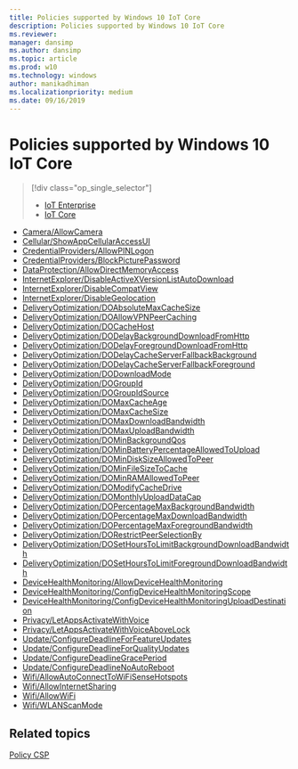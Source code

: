 ```yaml
---
title: Policies supported by Windows 10 IoT Core
description: Policies supported by Windows 10 IoT Core
ms.reviewer: 
manager: dansimp
ms.author: dansimp
ms.topic: article
ms.prod: w10
ms.technology: windows
author: manikadhiman
ms.localizationpriority: medium
ms.date: 09/16/2019
---
```


# Policies supported by Windows 10 IoT Core

> [!div class="op_single_selector"]
> 
> - [IoT Enterprise](policies-supported-by-iot-enterprise.md)
> - [IoT Core](policies-supported-by-iot-core.md)
> 

-   [Camera/AllowCamera](policy-csp-camera.md#camera-allowcamera)
-   [Cellular/ShowAppCellularAccessUI](policy-csp-cellular.md#cellular-showappcellularaccessui)
-   [CredentialProviders/AllowPINLogon](policy-csp-credentialproviders.md#credentialproviders-allowpinlogon)
-   [CredentialProviders/BlockPicturePassword](policy-csp-credentialproviders.md#credentialproviders-blockpicturepassword)
-   [DataProtection/AllowDirectMemoryAccess](policy-csp-dataprotection.md#dataprotection-allowdirectmemoryaccess)
-   [InternetExplorer/DisableActiveXVersionListAutoDownload](policy-csp-internetexplorer.md#internetexplorer-disableactivexversionlistautodownload)
-   [InternetExplorer/DisableCompatView](policy-csp-internetexplorer.md#internetexplorer-disablecompatview)
-   [InternetExplorer/DisableGeolocation](policy-csp-internetexplorer.md#internetexplorer-disablegeolocation)
-   [DeliveryOptimization/DOAbsoluteMaxCacheSize](policy-csp-deliveryoptimization.md#deliveryoptimization-doabsolutemaxcachesize)
-   [DeliveryOptimization/DOAllowVPNPeerCaching](policy-csp-deliveryoptimization.md#deliveryoptimization-doallowvpnpeercaching)
-   [DeliveryOptimization/DOCacheHost](policy-csp-deliveryoptimization.md#deliveryoptimization-docachehost)
-   [DeliveryOptimization/DODelayBackgroundDownloadFromHttp](policy-csp-deliveryoptimization.md#deliveryoptimization-dodelaybackgrounddownloadfromhttp)
-   [DeliveryOptimization/DODelayForegroundDownloadFromHttp](policy-csp-deliveryoptimization.md#deliveryoptimization-dodelayforegrounddownloadfromhttp)
-   [DeliveryOptimization/DODelayCacheServerFallbackBackground](policy-csp-deliveryoptimization.md#deliveryoptimization-dodelaycacheserverfallbackbackground)
-   [DeliveryOptimization/DODelayCacheServerFallbackForeground](policy-csp-deliveryoptimization.md#deliveryoptimization-dodelaycacheserverfallbackforeground)
-   [DeliveryOptimization/DODownloadMode](policy-csp-deliveryoptimization.md#deliveryoptimization-dodownloadmode)
-   [DeliveryOptimization/DOGroupId](policy-csp-deliveryoptimization.md#deliveryoptimization-dogroupid)
-   [DeliveryOptimization/DOGroupIdSource](policy-csp-deliveryoptimization.md#deliveryoptimization-dogroupidsource)
-   [DeliveryOptimization/DOMaxCacheAge](policy-csp-deliveryoptimization.md#deliveryoptimization-domaxcacheage)
-   [DeliveryOptimization/DOMaxCacheSize](policy-csp-deliveryoptimization.md#deliveryoptimization-domaxcachesize)
-   [DeliveryOptimization/DOMaxDownloadBandwidth](policy-csp-deliveryoptimization.md#deliveryoptimization-domaxdownloadbandwidth)
-   [DeliveryOptimization/DOMaxUploadBandwidth](policy-csp-deliveryoptimization.md#deliveryoptimization-domaxuploadbandwidth)
-   [DeliveryOptimization/DOMinBackgroundQos](policy-csp-deliveryoptimization.md#deliveryoptimization-dominbackgroundqos)
-   [DeliveryOptimization/DOMinBatteryPercentageAllowedToUpload](policy-csp-deliveryoptimization.md#deliveryoptimization-dominbatterypercentageallowedtoupload)
-   [DeliveryOptimization/DOMinDiskSizeAllowedToPeer](policy-csp-deliveryoptimization.md#deliveryoptimization-domindisksizeallowedtopeer)
-   [DeliveryOptimization/DOMinFileSizeToCache](policy-csp-deliveryoptimization.md#deliveryoptimization-dominfilesizetocache)
-   [DeliveryOptimization/DOMinRAMAllowedToPeer](policy-csp-deliveryoptimization.md#deliveryoptimization-dominramallowedtopeer)
-   [DeliveryOptimization/DOModifyCacheDrive](policy-csp-deliveryoptimization.md#deliveryoptimization-domodifycachedrive)
-   [DeliveryOptimization/DOMonthlyUploadDataCap](policy-csp-deliveryoptimization.md#deliveryoptimization-domonthlyuploaddatacap)
-   [DeliveryOptimization/DOPercentageMaxBackgroundBandwidth](policy-csp-deliveryoptimization.md#deliveryoptimization-dopercentagemaxbackgroundbandwidth)
-   [DeliveryOptimization/DOPercentageMaxDownloadBandwidth](policy-csp-deliveryoptimization.md#deliveryoptimization-dopercentagemaxdownloadbandwidth)
-   [DeliveryOptimization/DOPercentageMaxForegroundBandwidth](policy-csp-deliveryoptimization.md#deliveryoptimization-dopercentagemaxforegroundbandwidth)
-   [DeliveryOptimization/DORestrictPeerSelectionBy](policy-csp-deliveryoptimization.md#deliveryoptimization-dorestrictpeerselectionby)
-   [DeliveryOptimization/DOSetHoursToLimitBackgroundDownloadBandwidth](policy-csp-deliveryoptimization.md#deliveryoptimization-dosethourstolimitbackgrounddownloadbandwidth)
-   [DeliveryOptimization/DOSetHoursToLimitForegroundDownloadBandwidth](policy-csp-deliveryoptimization.md#deliveryoptimization-dosethourstolimitforegrounddownloadbandwidth)
-   [DeviceHealthMonitoring/AllowDeviceHealthMonitoring](policy-csp-devicehealthmonitoring.md#devicehealthmonitoring-allowdevicehealthmonitoring)
-   [DeviceHealthMonitoring/ConfigDeviceHealthMonitoringScope](policy-csp-devicehealthmonitoring.md#devicehealthmonitoring-configdevicehealthmonitoringscope)
-   [DeviceHealthMonitoring/ConfigDeviceHealthMonitoringUploadDestination](policy-csp-devicehealthmonitoring.md#devicehealthmonitoring-configdevicehealthmonitoringuploaddestination)
-   [Privacy/LetAppsActivateWithVoice](policy-csp-privacy.md#privacy-letappsactivatewithvoice)
-   [Privacy/LetAppsActivateWithVoiceAboveLock](policy-csp-privacy.md#privacy-letappsactivatewithvoiceabovelock)
-   [Update/ConfigureDeadlineForFeatureUpdates](policy-csp-update.md#update-configuredeadlineforfeatureupdates)
-   [Update/ConfigureDeadlineForQualityUpdates](policy-csp-update.md#update-configuredeadlineforqualityupdates)
-   [Update/ConfigureDeadlineGracePeriod](policy-csp-update.md#update-configuredeadlinegraceperiod)
-   [Update/ConfigureDeadlineNoAutoReboot](policy-csp-update.md#update-configuredeadlinenoautoreboot)
-   [Wifi/AllowAutoConnectToWiFiSenseHotspots](policy-csp-wifi.md#wifi-allowautoconnecttowifisensehotspots)
-   [Wifi/AllowInternetSharing](policy-csp-wifi.md#wifi-allowinternetsharing)
-   [Wifi/AllowWiFi](policy-csp-wifi.md#wifi-allowwifi)
-   [Wifi/WLANScanMode](policy-csp-wifi.md#wifi-wlanscanmode)

## Related topics
[Policy CSP](policy-configuration-service-provider.md)
